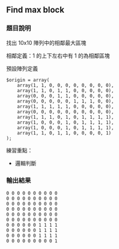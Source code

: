 ## Find max block

### 題目說明

找出 10x10 陣列中的相鄰最大區塊

相鄰定義：1 的上下左右中有 1 的為相鄰區塊

預設陣列定義

    $origin = array(
        array(1, 1, 0, 0, 0, 0, 0, 0, 0, 0),
        array(1, 1, 0, 1, 1, 0, 0, 0, 0, 0),
        array(0, 0, 0, 1, 1, 0, 0, 0, 0, 0),
        array(0, 0, 0, 0, 0, 1, 1, 1, 0, 0),
        array(1, 1, 1, 1, 1, 0, 0, 0, 0, 0),
        array(0, 0, 0, 0, 0, 0, 0, 0, 0, 0),
        array(1, 1, 1, 0, 1, 0, 1, 1, 1, 1),
        array(1, 0, 0, 0, 1, 0, 1, 1, 1, 1),
        array(1, 0, 0, 0, 1, 0, 1, 1, 1, 1),
        array(1, 1, 0, 1, 1, 0, 0, 0, 0, 1)
    );

練習重點：

 * 邏輯判斷

### 輸出結果
	0 0 0 0 0 0 0 0 0 0
	0 0 0 0 0 0 0 0 0 0
	0 0 0 0 0 0 0 0 0 0
	0 0 0 0 0 0 0 0 0 0
	0 0 0 0 0 0 0 0 0 0
	0 0 0 0 0 0 0 0 0 0
	0 0 0 0 0 0 1 1 1 1
	0 0 0 0 0 0 1 1 1 1
	0 0 0 0 0 0 1 1 1 1
	0 0 0 0 0 0 0 0 0 1
